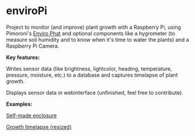 # enviroPi

Project to monitor (and improve) plant growth with a Raspberry Pi, using Pimoroni's [Enviro Phat](https://shop.pimoroni.com/products/enviro-phat) and optional components like a hygrometer (to measure soil humidity and to know when it's time to water the plants) and a Raspberry Pi Camera. 

**Key features:**

Writes sensor data (like brightness, lightcolor, heading, temperature, pressure, moisture, etc.) to a database and captures timelapse of plant growth. 

Displays sensor data in webinterface (unfinished, feel free to contribute).

**Examples:**
 
[Self-made enclosure](http://i.imgur.com/NAYDhKk.jpg)

[Growth timelapse (resized)](http://imgur.com/Z5Wbh4z.gif)
